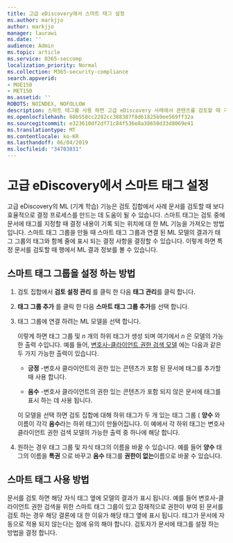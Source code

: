 ```yaml
---
title: 고급 eDiscovery에서 스마트 태그 설정
ms.author: markjjo
author: markjjo
manager: laurawi
ms.date: ''
audience: Admin
ms.topic: article
ms.service: O365-seccomp
localization_priority: Normal
ms.collection: M365-security-compliance
search.appverid:
- MOE150
- MET150
ms.assetid: ''
ROBOTS: NOINDEX, NOFOLLOW
description: 스마트 태그를 사용 하면 고급 eDiscovery 사례에서 콘텐츠를 검토할 때 기계 학습 기능을 적용할 수 있습니다. 스마트 태그 그룹을 사용 하 여 변호사-클라이언트 권한 모델과 같은 기계 학습 검색 모델의 결과를 표시 합니다.
ms.openlocfilehash: 68b558cc2282cc388387f8d61825b9ee569ff32a
ms.sourcegitcommit: e323610df2df71c84f536e8a38650d33d8069e41
ms.translationtype: MT
ms.contentlocale: ko-KR
ms.lasthandoff: 06/04/2019
ms.locfileid: "34703831"
---
```

# <a name="set-up-smart-tags-in-advanced-ediscovery"></a>고급 eDiscovery에서 스마트 태그 설정

고급 eDiscovery의 ML (기계 학습) 기능은 검토 집합에서 사례 문서를 검토할 때 보다 효율적으로 결정 프로세스를 만드는 데 도움이 될 수 있습니다. 스마트 태그는 검토 중에 문서에 태그를 지정할 때 결정 내용이 기록 되는 위치에 대 한 ML 기능을 가져오는 방법입니다. 스마트 태그 그룹을 만들 때 스마트 태그 그룹과 연결 된 ML 모델의 결과가 태그 그룹의 태그와 함께 줄에 표시 되는 결정 사항을 결정할 수 있습니다. 이렇게 하면 특정 문서를 검토할 때 행에서 ML 결과 정보를 볼 수 있습니다.

## <a name="how-to-set-up-a-smart-tag-group"></a>스마트 태그 그룹을 설정 하는 방법

1. 검토 집합에서 **검토 설정 관리** 를 클릭 한 다음 **태그 관리**를 클릭 합니다.

2. **태그 그룹 추가** 를 클릭 한 다음 **스마트 태그 그룹 추가**를 선택 합니다.

3. 태그 그룹에 연결 하려는 ML 모델을 선택 합니다.
    
   이렇게 하면 태그 그룹 및 *n* 개의 하위 태그가 생성 되며 여기에서 *n* 은 모델의 가능한 출력 수입니다. 예를 들어, [변호사-클라이언트 권한 검색 모델](attorney-privilege-detection.md) 에는 다음과 같은 두 가지 가능한 출력이 있습니다. 

   - **긍정** -변호사 클라이언트의 권한 있는 콘텐츠가 포함 된 문서에 태그를 추가할 때 사용 합니다.
   
   - **음수** -변호사 클라이언트의 권한 있는 콘텐츠가 포함 되지 않은 문서에 태그를 표시 하는 데 사용 됩니다.
    
    이 모델을 선택 하면 검토 집합에 대해 하위 태그가 두 개 있는 태그 그룹 ( **양수** 와 이름이 각각 **음수**라는 하위 태그)이 만들어집니다. 이 예에서 각 하위 태그는 변호사 클라이언트 권한 검색 모델의 가능한 출력 중 하나에 해당 합니다.

4. 원하는 경우 태그 그룹 및 자식 태그의 이름을 바꿀 수 있습니다. 예를 들어 **양수** 태그의 이름을 **특권** 으로 바꾸고 **음수** 태그를 **권한이 없는**이름으로 바꿀 수 있습니다.

## <a name="how-to-use-smart-tags"></a>스마트 태그 사용 방법

문서를 검토 하면 해당 자식 태그 옆에 모델의 결과가 표시 됩니다. 예를 들어 변호사-클라이언트 권한 검색을 위한 스마트 태그 그룹이 있고 잠재적으로 권한이 부여 된 문서를 검토 하는 경우 해당 결론에 대 한 이유가 해당 태그 옆에 표시 됩니다. 태그가 문서에 자동으로 적용 되지 않는다는 점에 유의 해야 합니다. 검토자가 문서에 태그를 설정 하는 방법을 결정 합니다.